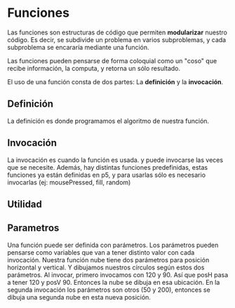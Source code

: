 # Funciones
Las funciones son estructuras de código que permiten **modularizar** nuestro código. Es decir, se subdivide un problema en varios subproblemas, y cada subproblema se encararía mediante una función.
<!-- TODO: agregar las imagenes de ayp(la presentacion de apuntes) y funciones -->
Las funciones pueden pensarse de forma coloquial como un "coso" que recibe información, la computa, y retorna un sólo resultado.
<!-- TODO: agregar imagen del coso funcion -->
El uso de una función consta de dos partes: La **definición** y la **invocación**.

<!-- TODO: completar -->
## Definición
La definición es donde programamos el algoritmo de nuestra función. 

## Invocación
La invocación es cuando la función es usada. y puede invocarse las veces que se necesite.
Además, hay distintas funciones predefinidas, estas funciones ya están definidas en p5, y para usarlas sólo es necesario invocarlas (ej: mousePressed, fill, random)

## Utilidad
<!-- TODO: copiar los 3 utilidades de la presnetacion ayp -->

<!-- TODO: posible subseccion? -->
## Parametros 
Una función puede ser definida con parámetros. Los parámetros pueden pensarse como variables que van a tener distinto valor con cada invocación.
Nuestra función nube tiene dos parámetros para posición horizontal y vertical. Y dibujamos nuestros círculos según estos dos parámetros.
Al invocar, primero invocamos con 120 y 90. Así que posH pasa a tener 120 y posV 90. Entonces la nube se dibuja en esa ubicación.
En la segunda invocación los parámetros son otros (50 y 200), entonces se dibuja una segunda nube en esta nueva posición.

